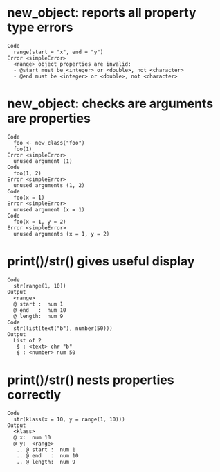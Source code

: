 # new_object: reports all property type errors

    Code
      range(start = "x", end = "y")
    Error <simpleError>
      <range> object properties are invalid:
      - @start must be <integer> or <double>, not <character>
      - @end must be <integer> or <double>, not <character>

# new_object: checks are arguments are properties

    Code
      foo <- new_class("foo")
      foo(1)
    Error <simpleError>
      unused argument (1)
    Code
      foo(1, 2)
    Error <simpleError>
      unused arguments (1, 2)
    Code
      foo(x = 1)
    Error <simpleError>
      unused argument (x = 1)
    Code
      foo(x = 1, y = 2)
    Error <simpleError>
      unused arguments (x = 1, y = 2)

# print()/str() gives useful display

    Code
      str(range(1, 10))
    Output
      <range>
      @ start :  num 1
      @ end   :  num 10
      @ length:  num 9
    Code
      str(list(text("b"), number(50)))
    Output
      List of 2
       $ : <text> chr "b"
       $ : <number> num 50

# print()/str() nests properties correctly

    Code
      str(klass(x = 10, y = range(1, 10)))
    Output
      <klass>
      @ x:  num 10
      @ y:  <range>
       .. @ start :  num 1
       .. @ end   :  num 10
       .. @ length:  num 9

